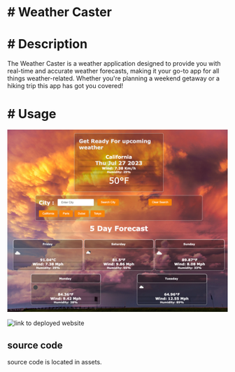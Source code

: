 # # Weather Caster

# # Description

The Weather Caster is a weather application designed to provide you with real-time and accurate weather forecasts, making it your go-to app for all things weather-related. Whether you're planning a weekend getaway or a hiking trip this app has got you covered!

# # Usage

![website screenshot](/assets/images/WeatherCaster_.png)

![link to deployed website]()

## source code

source code is located in assets.

